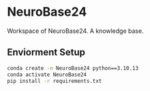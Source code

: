 # NeuroBase24
Workspace of NeuroBase24. A knowledge base.

## Enviorment Setup
```bash
conda create -n NeuroBase24 python==3.10.13
conda activate NeuroBase24
pip install -r requirements.txt 
```